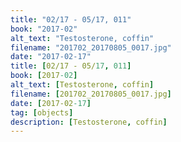 ```yaml
---
title: "02/17 - 05/17, 011"
book: "2017-02"
alt_text: "Testosterone, coffin"
filename: "201702_20170805_0017.jpg"
date: "2017-02-17"
title: [02/17 - 05/17, 011]
book: [2017-02]
alt_text: [Testosterone, coffin]
filename: [201702_20170805_0017.jpg]
date: [2017-02-17]
tag: [objects]
description: [Testosterone, coffin]
---
```

